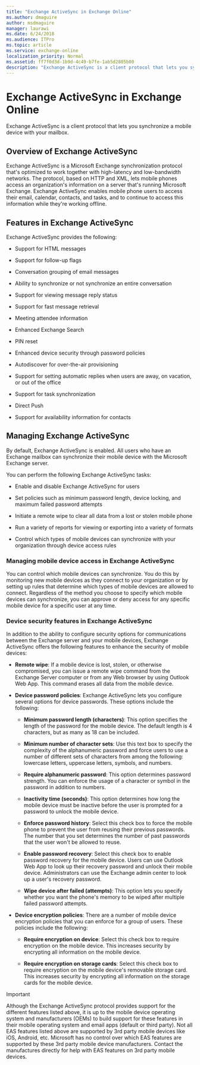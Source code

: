 ```yaml
---
title: "Exchange ActiveSync in Exchange Online"
ms.author: dmaguire
author: msdmaguire
manager: laurawi
ms.date: 6/24/2018
ms.audience: ITPro
ms.topic: article
ms.service: exchange-online
localization_priority: Normal
ms.assetid: ff7f0d3d-1b9d-4c49-b7fe-1ab5d2805b00
description: "Exchange ActiveSync is a client protocol that lets you synchronize a mobile device with your mailbox."
---
```


# Exchange ActiveSync in Exchange Online

Exchange ActiveSync is a client protocol that lets you synchronize a mobile device with your mailbox.
  
## Overview of Exchange ActiveSync
<a name="overview"> </a>

Exchange ActiveSync is a Microsoft Exchange synchronization protocol that's optimized to work together with high-latency and low-bandwidth networks. The protocol, based on HTTP and XML, lets mobile phones access an organization's information on a server that's running Microsoft Exchange. Exchange ActiveSync enables mobile phone users to access their email, calendar, contacts, and tasks, and to continue to access this information while they're working offline. 
  
## Features in Exchange ActiveSync
<a name="features"> </a>

Exchange ActiveSync provides the following:
  
- Support for HTML messages
    
- Support for follow-up flags
    
- Conversation grouping of email messages
    
- Ability to synchronize or not synchronize an entire conversation
    
- Support for viewing message reply status
    
- Support for fast message retrieval
    
- Meeting attendee information
    
- Enhanced Exchange Search
    
- PIN reset
    
- Enhanced device security through password policies
    
- Autodiscover for over-the-air provisioning
    
- Support for setting automatic replies when users are away, on vacation, or out of the office
    
- Support for task synchronization
    
- Direct Push
    
- Support for availability information for contacts
    
## Managing Exchange ActiveSync
<a name="managing"> </a>

By default, Exchange ActiveSync is enabled. All users who have an Exchange mailbox can synchronize their mobile device with the Microsoft Exchange server.
  
You can perform the following Exchange ActiveSync tasks:
  
- Enable and disable Exchange ActiveSync for users
    
- Set policies such as minimum password length, device locking, and maximum failed password attempts 
    
- Initiate a remote wipe to clear all data from a lost or stolen mobile phone 
    
- Run a variety of reports for viewing or exporting into a variety of formats
    
- Control which types of mobile devices can synchronize with your organization through device access rules
    
### Managing mobile device access in Exchange ActiveSync

You can control which mobile devices can synchronize. You do this by monitoring new mobile devices as they connect to your organization or by setting up rules that determine which types of mobile devices are allowed to connect. Regardless of the method you choose to specify which mobile devices can synchronize, you can approve or deny access for any specific mobile device for a specific user at any time.
  
### Device security features in Exchange ActiveSync

In addition to the ability to configure security options for communications between the Exchange server and your mobile devices, Exchange ActiveSync offers the following features to enhance the security of mobile devices:
  
- **Remote wipe**: If a mobile device is lost, stolen, or otherwise compromised, you can issue a remote wipe command from the Exchange Server computer or from any Web browser by using Outlook Web App. This command erases all data from the mobile device. 
    
- **Device password policies**: Exchange ActiveSync lets you configure several options for device passwords. These options include the following: 
    
  - **Minimum password length (characters)**: This option specifies the length of the password for the mobile device. The default length is 4 characters, but as many as 18 can be included. 
    
  - **Minimum number of character sets**: Use this text box to specify the complexity of the alphanumeric password and force users to use a number of different sets of characters from among the following: lowercase letters, uppercase letters, symbols, and numbers. 
    
  - **Require alphanumeric password**: This option determines password strength. You can enforce the usage of a character or symbol in the password in addition to numbers. 
    
  - **Inactivity time (seconds)**: This option determines how long the mobile device must be inactive before the user is prompted for a password to unlock the mobile device. 
    
  - **Enforce password history**: Select this check box to force the mobile phone to prevent the user from reusing their previous passwords. The number that you set determines the number of past passwords that the user won't be allowed to reuse. 
    
  - **Enable password recovery**: Select this check box to enable password recovery for the mobile device. Users can use Outlook Web App to look up their recovery password and unlock their mobile device. Administrators can use the Exchange admin center to look up a user's recovery password. 
    
  - **Wipe device after failed (attempts)**: This option lets you specify whether you want the phone's memory to be wiped after multiple failed password attempts. 
    
- **Device encryption policies**: There are a number of mobile device encryption policies that you can enforce for a group of users. These policies include the following: 
    
  - **Require encryption on device**: Select this check box to require encryption on the mobile device. This increases security by encrypting all information on the mobile device. 
    
  - **Require encryption on storage cards**: Select this check box to require encryption on the mobile device's removable storage card. This increases security by encrypting all information on the storage cards for the mobile device. 
  
> [!IMPORTANT]
> Although the Exchange ActiveSync protocol provides support for the different features listed above, it is up to the mobile device operating system and manufacturers (OEMs) to build support for these features in their mobile operating system and email apps (default or third party). Not all EAS features listed above are supported by 3rd party mobile devices like iOS, Android, etc. Microsoft has no control over which EAS features are supported by these 3rd party mobile device manufacturers. Contact the manufactures directly for help with EAS features on 3rd party mobile devices.